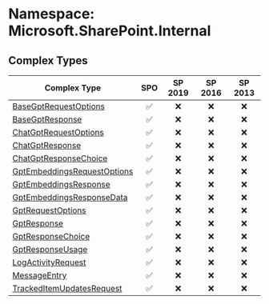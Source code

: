 # Namespace: Microsoft.SharePoint.Internal

## Complex Types

Complex Type | SPO | SP 2019 | SP 2016 | SP 2013
----------|:---:|:-------:|:-------:|:-------:
[BaseGptRequestOptions](./ComplexTypes/BaseGptRequestOptions.md) | ✅ | ❌ | ❌ | ❌
[BaseGptResponse](./ComplexTypes/BaseGptResponse.md) | ✅ | ❌ | ❌ | ❌
[ChatGptRequestOptions](./ComplexTypes/ChatGptRequestOptions.md) | ✅ | ❌ | ❌ | ❌
[ChatGptResponse](./ComplexTypes/ChatGptResponse.md) | ✅ | ❌ | ❌ | ❌
[ChatGptResponseChoice](./ComplexTypes/ChatGptResponseChoice.md) | ✅ | ❌ | ❌ | ❌
[GptEmbeddingsRequestOptions](./ComplexTypes/GptEmbeddingsRequestOptions.md) | ✅ | ❌ | ❌ | ❌
[GptEmbeddingsResponse](./ComplexTypes/GptEmbeddingsResponse.md) | ✅ | ❌ | ❌ | ❌
[GptEmbeddingsResponseData](./ComplexTypes/GptEmbeddingsResponseData.md) | ✅ | ❌ | ❌ | ❌
[GptRequestOptions](./ComplexTypes/GptRequestOptions.md) | ✅ | ❌ | ❌ | ❌
[GptResponse](./ComplexTypes/GptResponse.md) | ✅ | ❌ | ❌ | ❌
[GptResponseChoice](./ComplexTypes/GptResponseChoice.md) | ✅ | ❌ | ❌ | ❌
[GptResponseUsage](./ComplexTypes/GptResponseUsage.md) | ✅ | ❌ | ❌ | ❌
[LogActivityRequest](./ComplexTypes/LogActivityRequest.md) | ✅ | ❌ | ❌ | ❌
[MessageEntry](./ComplexTypes/MessageEntry.md) | ✅ | ❌ | ❌ | ❌
[TrackedItemUpdatesRequest](./ComplexTypes/TrackedItemUpdatesRequest.md) | ✅ | ❌ | ❌ | ❌